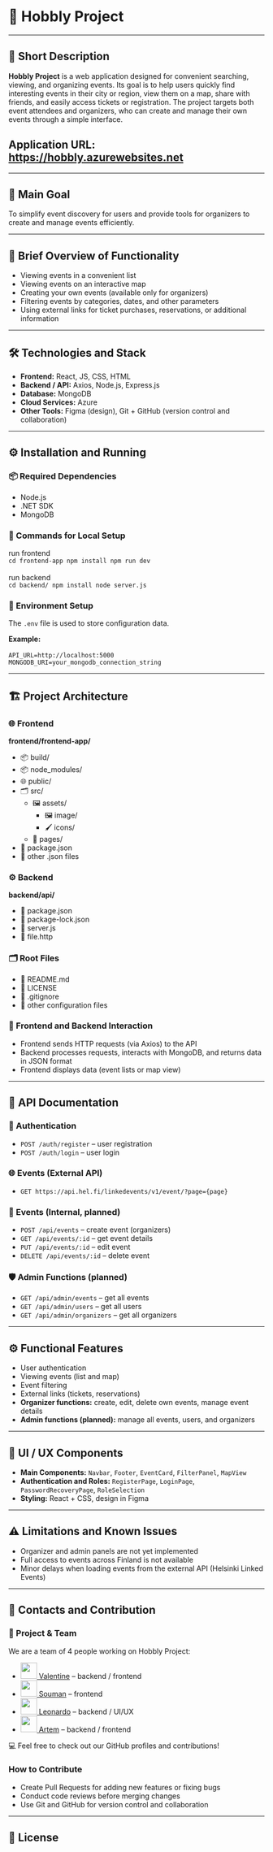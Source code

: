 # 🎉 Hobbly Project

---

## 📖 Short Description

**Hobbly Project** is a web application designed for convenient searching, viewing, and organizing events. Its goal is to help users quickly find interesting events in their city or region, view them on a map, share with friends, and easily access tickets or registration. The project targets both event attendees and organizers, who can create and manage their own events through a simple interface.

## Application URL: https://hobbly.azurewebsites.net

---

## 🎯 Main Goal

To simplify event discovery for users and provide tools for organizers to create and manage events efficiently.

---

## 🔹 Brief Overview of Functionality

- Viewing events in a convenient list
- Viewing events on an interactive map
- Creating your own events (available only for organizers)
- Filtering events by categories, dates, and other parameters
- Using external links for ticket purchases, reservations, or additional information

---

## 🛠 Technologies and Stack

- **Frontend:** React, JS, CSS, HTML
- **Backend / API:** Axios, Node.js, Express.js
- **Database:** MongoDB
- **Cloud Services:** Azure
- **Other Tools:** Figma (design), Git + GitHub (version control and collaboration)

---

## ⚙️ Installation and Running

### 📦 Required Dependencies

- Node.js
- .NET SDK
- MongoDB

### 🚀 Commands for Local Setup

run frontend <br/>
`cd frontend-app
npm install
npm run dev`<br/><br/>
run backend<br/>
`cd backend/
npm install
node server.js`

### 🔧 Environment Setup

The `.env` file is used to store configuration data.

**Example:**<br/><br/>
`API_URL=http://localhost:5000
MONGODB_URI=your_mongodb_connection_string`

---

## 🏗 Project Architecture

### 🌐 Frontend

**frontend/frontend-app/**

- 📦 build/
- 📦 node_modules/
- 🌐 public/
- 🗂 src/
  - 🖼 assets/
    - 🖼 image/
    - 🖌 icons/
  - 📄 pages/
- 📄 package.json
- 📄 other .json files

### ⚙️ Backend

**backend/api/**

- 📄 package.json
- 📄 package-lock.json
- 📄 server.js
- 📄 file.http

### 🗂 Root Files

- 📄 README.md
- 📄 LICENSE
- 📄 .gitignore
- 📄 other configuration files

### 🔗 Frontend and Backend Interaction

- Frontend sends HTTP requests (via Axios) to the API
- Backend processes requests, interacts with MongoDB, and returns data in JSON format
- Frontend displays data (event lists or map view)

---

## 📡 API Documentation

### 🔑 Authentication

- `POST /auth/register` – user registration
- `POST /auth/login` – user login

### 🌐 Events (External API)

- `GET https://api.hel.fi/linkedevents/v1/event/?page={page}`

### 🏢 Events (Internal, planned)

- `POST /api/events` – create event (organizers)
- `GET /api/events/:id` – get event details
- `PUT /api/events/:id` – edit event
- `DELETE /api/events/:id` – delete event

### 🛡 Admin Functions (planned)

- `GET /api/admin/events` – get all events
- `GET /api/admin/users` – get all users
- `GET /api/admin/organizers` – get all organizers

---

## ⚙️ Functional Features

- User authentication
- Viewing events (list and map)
- Event filtering
- External links (tickets, reservations)
- **Organizer functions:** create, edit, delete own events, manage event details
- **Admin functions (planned):** manage all events, users, and organizers

---

## 🎨 UI / UX Components

- **Main Components:** `Navbar`, `Footer`, `EventCard`, `FilterPanel`, `MapView`
- **Authentication and Roles:** `RegisterPage`, `LoginPage`, `PasswordRecoveryPage`, `RoleSelection`
- **Styling:** React + CSS, design in Figma

---

## ⚠️ Limitations and Known Issues

- Organizer and admin panels are not yet implemented
- Full access to events across Finland is not available
- Minor delays when loading events from the external API (Helsinki Linked Events)

---

## 👥 Contacts and Contribution

### 👥 Project & Team

We are a team of 4 people working on Hobbly Project:

- [<img src="https://github.com/WellNoteOne.png" width="32" height="32"> Valentine](https://github.com/WellNoteOne) – backend / frontend
- [<img src="https://github.com/Souman-ux.png" width="32" height="32"> Souman](https://github.com/Souman-ux) – frontend
- [<img src="https://github.com/LeoBC24.png" width="32" height="32"> Leonardo](https://github.com/LeoBC24) – backend / UI/UX
- [<img src="https://github.com/ArtemSpr.png" width="32" height="32"> Artem](https://github.com/ArtemSpr) – backend / frontend

💻 Feel free to check out our GitHub profiles and contributions!

### How to Contribute

- Create Pull Requests for adding new features or fixing bugs
- Conduct code reviews before merging changes
- Use Git and GitHub for version control and collaboration

---

## 📄 License
